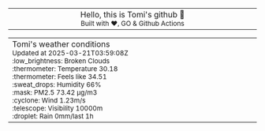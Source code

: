
<div align="center">
<table>
<tbody>
<td align="center">
<img width="2000" height="0"><br>
Hello, this is Tomi's github 👋<br>
<sup>Built with ❤️, GO & Github Actions</sup><br>
<img width="2000" height="0">
</td>
</tbody>
</table>
</div>
<table>
<tbody>
<td align="left">
<img width="2000" height="0"><br>
Tomi's weather conditions<br>
<sup>Updated at 2025-03-21T03:59:08Z</sup><br>
<sup>:low_brightness: Broken Clouds</sup><br>
<sup>:thermometer: Temperature 30.18 </sup><br>
<sup>:thermometer: Feels like 34.51</sup><br>
<sup>:sweat_drops: Humidity 66%</sup><br>
<sup>:mask: PM2.5 73.42 μg/m3</sup><br>
<sup>:cyclone: Wind 1.23m/s </sup><br>
<sup>:telescope: Visibility 10000m </sup><br>
<sup>:droplet: Rain 0mm/last 1h </sup><br>
<img width="2000" height="0">
</td>
<td align="left">
<img width="2000" height="0"><br>
<br>
<img width="2000" height="0">
</td>
</tbody>
</table>
</div>
    